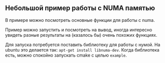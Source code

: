 ## Небольшой пример работы с NUMA памятью

В примере можно посмотреть основные функции для работы с numa.

Пример можно запустить и посмотреть на вывод, иногда интересно увидеть разные результаты на (казалось бы) очень похожих функциях.

Для запуска потребуется поставить библиотеку для работы с нумой. На ubuntu это делается так: `apt-get install libnuma-dev`. Когда библиотека есть, можно спокойно запускать cmake с целью `example`. 